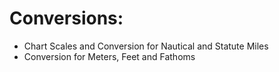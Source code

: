 # Conversions:
* Chart Scales and Conversion for Nautical and Statute Miles
* Conversion for Meters, Feet and Fathoms
